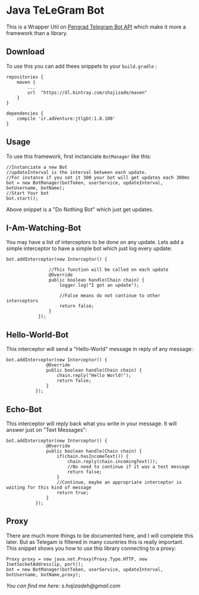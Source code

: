 # Java TeLeGram Bot
This is a Wrapper Util on [Pengrad Telegram Bot API](https://github.com/pengrad/java-telegram-bot-api) which make it more a framework than a library.  
## Download

To use this you can add thees snippets to your `build.gradle` :

    repositories {
        maven {
            ...
            url  "https://dl.bintray.com/shajizade/maven"
        }
    }

    dependencies {
        compile 'ir.adVenture:jtlgbt:1.0.100'
    }
    
    
## Usage
To use this framework, first inctanciate `BotManager` like this:

    //Instanciate a new Bot
    //updateInterval is the interval between each update. 
    //For instance if you set it 300 your bot will get updates each 300ms
    bot = new BotManager(botToken, userService, updateInterval, botUsername, botName);
    //Start Your bot
    bot.start();
     
Above snippet is a "Do Nothing Bot" which just get updates.
## I-Am-Watching-Bot
You may have a list of interceptors to be done on any update. Lets add a simple interceptor to have a simple bot which just log every update:
 
    bot.addInterceptor(new Interceptor() {
    
                    //This function will be called on each update
                    @Override
                    public boolean handle(Chain chain) {
                        logger.log("I got an update");
                        
                        //False means do not continue to other interceptors 
                        return false;
                    }
                });
 
 ## Hello-World-Bot
 This interceptor will send a "Hello-World" message in reply of any message:
 
    bot.addInterceptor(new Interceptor() {
                   @Override
                   public boolean handle(Chain chain) {
                       chain.reply("Hello World!");
                       return false;
                   }
               });
               
               
 ## Echo-Bot
 This interceptor will reply back what you write in your message. It will answer just on "Text Messages":
 
    bot.addInterceptor(new Interceptor() {
                   @Override
                   public boolean handle(Chain chain) {
                       if(chain.hasIncomeText()) {
                           chain.reply(chain.incomingText());
                           //No need to continue if it was a text message
                           return false;
                       }
                       //Continue, maybe an appropriate interceptor is waiting for this kind of message 
                       return true;
                   }
               });
               
## Proxy
There are much more things to be documented here, and I will complete this later. But as Telegam is filtered in many countries this is really important. This snippet shows you how to use this library connecting to a proxy:

    Proxy proxy = new java.net.Proxy(Proxy.Type.HTTP, new InetSocketAddress(ip, port));
    bot = new BotManager(botToken, userService, updateInterval, botUsername, botName,proxy);
               

_You can find me here: s.hajizadeh@gmail.com_